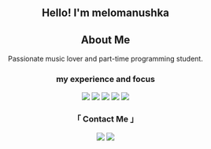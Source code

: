 <h2 align="center">Hello! I'm melomanushka</h2>

<h2 align="center">About Me</h2>
<p align="center">
  Passionate music lover and part-time programming student.
</p>

<h3 align="center">my experience and focus</h3>
<p align="center">
  <img src="https://img.shields.io/badge/Code-Java-blue?style=for-the-badge">
  <img src="https://img.shields.io/badge/Code-C%23-green?style=for-the-badge">
  <img src="https://img.shields.io/badge/Code-Python-yellow?style=for-the-badge">
  <img src="https://img.shields.io/badge/Database-MySQL-lightgrey?style=for-the-badge">
  <img src="https://img.shields.io/badge/Markup-HTML-orange?style=for-the-badge">
</p>

<h3 align="center">「 Contact Me 」</h3>
<p align="center">
		<a href="https://vk.com/d.lisi" style="text-decoration: none;">
			<img src="https://img.shields.io/badge/VK-melomanushka-blue?style=for-the-badge&logo=vk">
		</a>
		<a href="https://t.me/melomanushke" style="text-decoration: none;">
			<img src="https://img.shields.io/badge/Telegram-melomanushka-blue?style=for-the-badge&logo=telegram">
		</a>
</p>

